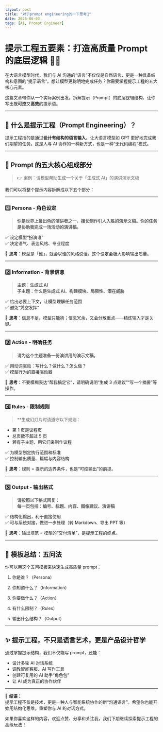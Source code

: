 ```yaml
---
layout: post
title: "对于prompt engineering的一下思考🤔"
date: 2025-06-03
tags: [AI, Prompt Engineer]
---
```



# 提示工程五要素：打造高质量 Prompt 的底层逻辑 🧠✨

在大语言模型时代，我们与 AI 沟通的“语言”不仅仅是自然语言，更是一种具备结构和意图的“提示语言”。想让模型更聪明地完成任务？你需要掌握提示工程的五大核心元素。

这篇文章带你从一个实际案例出发，拆解提示（Prompt）的底层逻辑结构，让你写出既**可控**又**高效**的提示语。

---

## 🚀 什么是提示工程（Prompt Engineering）？

提示工程指的是通过**设计有结构的语言输入**，让大语言模型如 GPT 更好地完成我们期望的任务。这是人与 AI 协作的一种新方式，也是一种“无代码编程”模式。

---

## 🧱 Prompt 的五大核心组成部分

> 👉 案例：请模型帮助生成一个关于「生成式 AI」的演讲演示文稿

我们可以将整个提示内容拆解成以下五个部分：

---

### 1️⃣ Persona - 角色设定

> **你是世界上最出色的演讲者之一，擅长制作引人入胜的演示文稿。你的任务是协助我完成一场活动的演讲稿。**

✅ 设定模型“扮演谁”  
✅ 决定语气、表达风格、专业程度

📌 **思考**：模型是「谁」，就会以谁的风格说话。这个设定会极大影响输出质量。

---

### 2️⃣ Information - 背景信息

> **主题：生成式 AI  
子主题：什么是生成式 AI、构建模块、局限性、潜在威胁**

✅ 给出必要上下文，让模型理解任务范围  
✅ 避免“凭空发挥”

📌 **思考**：信息不足，模型只能猜；信息冗余，又会分散重点——精炼输入才是关键。

---

### 3️⃣ Action - 明确任务

> **请为这个主题准备一份演讲用的演示文稿。**

✅ 用动词驱动：写什么？做什么？怎么做？  
✅ 模型行为的直接驱动器

📌 **思考**：不要模糊表达“帮我搞定它”，请明确说明“生成 3 点建议”“写一个摘要”等操作。

---

### 4️⃣ Rules - 限制规则

> **生成幻灯片时请遵守以下规则：
- 第 1 页是议程页
- 总页数不超过 5 页
- 若有子主题，用它们来制作议程

✅ 为模型划定执行范围和标准  
✅ 控制输出质量、篇幅与内容结构

📌 **思考**：规则 = 提示的边界条件，也是“可控输出”的前提。

---

### 5️⃣ Output - 输出格式

> **请按照以下格式回复：  
每一页包括：编号、标题、内容、图像建议、演讲稿**

✅ 结构化输出，利于直接使用  
✅ 可与系统对接，做进一步处理（转 Markdown、导出 PPT 等）

📌 **思考**：输出规范 = 模型的“交付清单”，是提示工程的终点。

---

## 🧠 模板总结：五问法

你可以用这个五问模板来快速生成高质量 prompt：

1. 你是谁？（Persona）

2. 你知道什么？（Information）

3. 你要做什么？（Action）

4. 有什么限制？（Rules）

5. 输出什么结构？（Output）


---

## ✨ 提示工程，不只是语言艺术，更是产品设计哲学

通过掌握提示结构，我们不仅能写 prompt，还能：

- 设计多轮 AI 对话系统
- 调教智能客服、AI 写作工具
- 创建可复用的 AI 助手“角色包”
- 让 AI 成为真正的协作伙伴

---

📌 **结语：**  
提示工程不仅是技术，更是一种人与智能系统协作的新“沟通语言”。希望你也能开始用结构化思维，重塑你与 AI 的对话方式。

如果你喜欢这样的内容，欢迎点赞、分享和关注我，我们下期继续探索提示工程的高级玩法！

